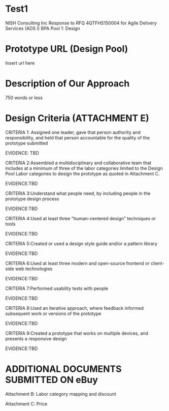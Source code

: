 # Test1
NISH Consulting Inc Response to RFQ 4QTFHS150004 for Agile Delivery Services (ADS I) BPA
Pool 1: Design
# Prototype URL (Design Pool)
Insert url here
# Description of Our Approach
750 words or less

# Design Criteria (ATTACHMENT E)

CRITERIA 1: Assigned one leader, gave that person authority and responsibility, and held that person accountable for the quality of the prototype submitted

EVIDENCE: TBD

CRITERIA 2:Assembled a multidisciplinary and collaborative team that includes at a minimum of three of the labor categories  limited to the Design Pool Labor categories to design the prototype as quoted in Attachment C.

EVIDENCE:TBD

CRITERIA 3:Understand what people need, by including people in the prototype design process

EVIDENCE:TBD

CRITERIA 4:Used at least three "human-centered design" techniques or tools

EVIDENCE:TBD

CRITERIA 5:Created or used a design style guide and/or a pattern library

EVIDENCE:TBD

CRITERIA 6:Used at least three modern and open-source frontend or client-side web technologies

EVIDENCE:TBD

CRITERIA 7:Performed usability tests with people

EVIDENCE:TBD

CRITERIA 8:Used an iterative approach, where feedback informed subsequent work or versions of the prototype

EVIDENCE:TBD

CRITERIA 9:Created a prototype that works on multiple devices, and presents a responsive design

EVIDENCE:TBD

# ADDITIONAL DOCUMENTS SUBMITTED ON eBuy

Attachment B: Labor category mapping and discount

Attachment C: Price

